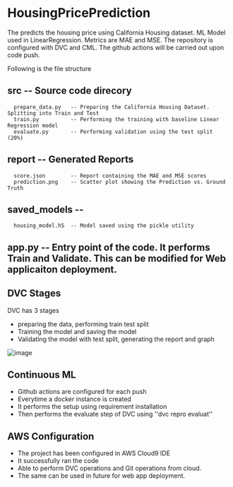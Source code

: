 # HousingPricePrediction

The predicts the housing price using California Housing dataset. 
ML Model used in LinearRegression. Metrics are MAE and MSE.
The repository is configured with DVC and CML. 
The github actions will be carried out upon code push.


Following is the file structure

## src -- Source code direcory
      prepare_data.py   -- Preparing the California Housing Dataset. Splitting into Train and Test
      train.py          -- Performing the training with baseline Linear Regression model
      evaluate.py       -- Performing validation using the test split (20%)

## report -- Generated Reports
      score.json        -- Report containing the MAE and MSE scores
      prediction.png    -- Scatter plot showing the Prediction vs. Ground Truth

## saved_models -- 
      housing_model.h5  -- Model saved using the pickle utility

## app.py  -- Entry point of the code. It performs Train and Validate. This can be modified for Web applicaiton deployment.


## DVC Stages

DVC has 3 stages
- preparing the data, performing train test split
- Training the model and saving the model
- Validating the model with test split, generating the report and graph

![image](https://user-images.githubusercontent.com/47142192/177393533-df06f843-0309-48f0-9592-2b01b2cfbbb7.png)


## Continuous ML
- Github actions are configured for each push
- Everytime a docker instance is created
- It performs the setup using requirement installation
- Then performs the evaluate step of DVC using ''dvc repro evaluat''

## AWS Configuration
- The project has been configured in AWS Cloud9 IDE
- It successfully ran the code
- Able to perform DVC operations and Git operations from cloud.
- The same can be used in future for web app deployment.
